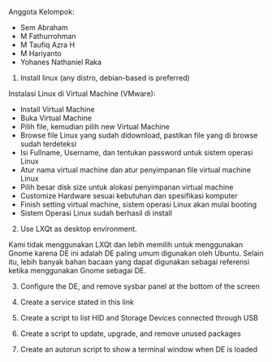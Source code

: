 Anggota Kelompok:
- Sem Abraham
- M Fathurrohman
- M Taufiq Azra H
- M Hariyanto
- Yohanes Nathaniel Raka



1. Install linux (any distro, debian-based is preferred)

Instalasi Linux di Virtual Machine (VMware):
  * Install Virtual Machine 
  * Buka Virtual Machine
  * Pilih file, kemudian pilih new Virtual Machine
  * Browse file Linux yang sudah didownload, pastikan file yang di browse sudah terdeteksi
  * Isi Fullname, Username, dan tentukan password untuk sistem operasi Linux
  * Atur nama virtual machine dan atur penyimpanan file virtual machine Linux
  * Pilih besar disk size untuk alokasi penyimpanan virtual machine
  * Customize Hardware sesuai kebutuhan dan spesifikasi komputer
  * Finish setting virtual machine, sistem operasi Linux akan mulai booting
  * Sistem Operasi Linux sudah berhasil di install



2. Use LXQt as desktop environment.
 
Kami tidak menggunakan LXQt dan lebih memilih untuk menggunakan Gnome karena DE ini adalah DE paling umum digunakan oleh Ubuntu. Selain itu, lebih banyak bahan bacaan yang dapat digunakan sebagai referensi ketika menggunakan Gnome sebagai DE.

3. Configure the DE, and remove sysbar panel at the bottom of the screen


4. Create a service stated in this link


5. Create a script to list HID and Storage Devices connected through USB


6. Create a script to update, upgrade, and remove unused packages


7. Create an autorun script to show a terminal window when DE is loaded
